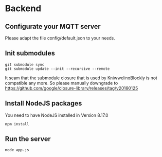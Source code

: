 # Backend

## Configurate your MQTT server
Please adapt the file config/default.json to your needs.

## Init submodules
```
git submodule sync
git submodule update --init --recursive --remote
```
It seam that the submodule closure that is used by KniwwelinoBlockly is not compatible any more. So please manually downgrade to https://github.com/google/closure-library/releases/tag/v20160125

## Install NodeJS packages
You need to have NodeJS installed in Version 8.17.0

```
npm install
```

## Run the server 
```
node app.js
```
